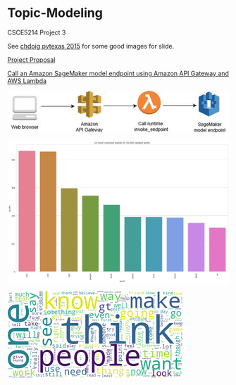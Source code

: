 # Topic-Modeling
CSCE5214 Project 3

See [chdoig pytexas 2015](https://github.com/chdoig/pytexas2015-topic-modeling) for some good images for slide. 



[Project Proposal](https://docs.google.com/document/d/1IurVytwQQfzHEKRggLSTXKWmXXx2LFkrBNVKZ_a2GtI/edit#heading=h.c5fey97qfjje)


[Call an Amazon SageMaker model endpoint using Amazon API Gateway and AWS Lambda](https://aws.amazon.com/blogs/machine-learning/call-an-amazon-sagemaker-model-endpoint-using-amazon-api-gateway-and-aws-lambda/)

![AWS](./img/sagemaker-endpoint-1.gif)

![Top 10 words](./LDA/results/top10words.png)

![WordCloud](./LDA/results/wordcloud.png)

